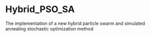 # Hybrid_PSO_SA
The implementation of a new hybrid particle swarm and simulated annealing stochastic optimization method
